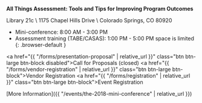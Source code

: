 ---
---
**All Things Assessment: Tools and Tips for Improving Program Outcomes**

Library 21c \\
1175 Chapel Hills Drive \\
Colorado Springs, CO 80920

  * Mini-conference: 8:00 AM - 3:00 PM
  * Assessment training (TABE/CASAS): 1:00 PM - 5:00 PM space is limited
  {: .browser-default }

<a href="{{ "/forms/presentation-proposal" | relative_url }}" class="btn btn-large btn-block disabled">Call for Proposals (closed)</a>
<a href="{{ "/forms/vendor-registration" | relative_url }}" class="btn btn-large btn-block">Vendor Registration</a>
<a href="{{ "/forms/registration" | relative_url }}" class="btn btn-large btn-block">Event Registration</a>

[More Information]({{ "/events/the-2018-mini-conference" | relative_url }})
